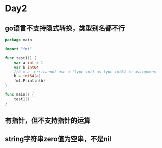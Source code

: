 # Day2
## go语言不支持隐式转换，类型别名都不行

```go
package main

import "fmt"

func test1() {
	var a int = 1
	var b int64
	//b = a  err:cannot use a (type int) as type int64 in assignment
    b = int64(a)
	fmt.Println(b)
}

func main() {
	test1()
}
```

## 有指针，但不支持指针的运算

## string字符串zero值为空串，不是nil

